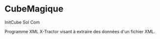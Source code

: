 # CubeMagique
InitCube Sol Com

Programme XML X-Tractor visant à extraire des données d'un fichier XML.
